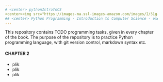 ```yaml
---
# <center> pythonIntroToCS
<center><img src="https://images-na.ssl-images-amazon.com/images/I/51g-BQf7y2L._SX405_BO1,204,203,200_.jpg" width="150"/>
## <center> Python Programming - Introduction to Computer Science - exercises.
---
```

This repository contains TODO programming tasks, given in every chapter of the book. The purpose of the repository is to practice Python programming language, with git version control, markdown syntax etc.

#### CHAPTER 2
  * plik
  * plik
  * plik
